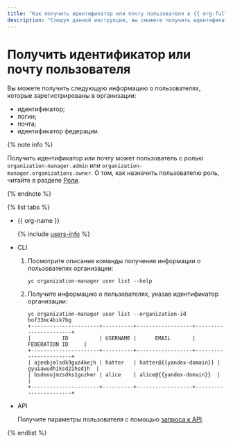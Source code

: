 ```yaml
---
title: "Как получить идентификатор или почту пользователя в {{ org-full-name }}"
description: "Следуя данной инструкции, вы сможете получить идентификатор или почту пользователя." 
---
```


# Получить идентификатор или почту пользователя

Вы можете получить следующую информацию о пользователях, которые зарегистрированы в организации:
* идентификатор;
* логин;
* почта;
* идентификатор федерации.

{% note info %}

Получить идентификатор или почту может пользователь с ролью `organization-manager.admin` или `organization-manager.organizations.owner`. О том, как назначить пользователю роль, читайте в разделе [Роли](../security/index.md#admin).

{% endnote %}

{% list tabs %}

- {{ org-name }}

  {% include [users-info](../../_includes/users-info.md) %}

- CLI

  1. Посмотрите описание команды получения информации о пользователях организации:

      ```
      yc organization-manager user list --help
      ```

  1. Получите информацию о пользователях, указав идентификатор организации:

      ```
      yc organization-manager user list --organization-id bof33mc4bik7bg
      +----------------------+----------+------------------+-----------------------+
      |          ID          | USERNAME |      EMAIL       |     FEDERATION ID     |
      +----------------------+----------+------------------+-----------------------+
      | ajeebjmlsdk9guz4kejh | hatter   | hatter@{{yandex-domain}} | gyuiawudhiksd21hsdjh  |
      | bsdeoujmzsdks1guzker | alice    | alice@{{yandex-domain}}  |                       |
      +----------------------+----------+------------------+-----------------------+
      ```

- API

  Получите параметры пользователя с помощью [запроса к API](../api-ref/User/listMembers.md).

{% endlist %}